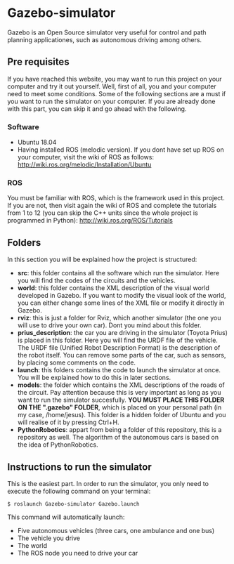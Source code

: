 # Gazebo-simulator

Gazebo is an Open Source simulator very useful for control and path planning applicationes, such as autonomous driving among others. 

## Pre requisites

If you have reached this website, you may want to run this project on your computer and try it out yourself. Well, first of all, you and your computer need to meet some conditions. Some of the following sections are a must if you want to run the simulator on your computer. If you are already done with this part, you can skip it and go ahead with the following.

### Software

* Ubuntu 18.04
* Having installed ROS (melodic version). If you dont have set up ROS on your computer, visit the wiki of ROS as follows: <http://wiki.ros.org/melodic/Installation/Ubuntu>

### ROS

You must be familiar with ROS, which is the framework used in this project. If you are not, then visit again the wiki of ROS and complete the tutorials from 1 to 12 (you can skip the C++ units since the whole project is programmed in Python): <http://wiki.ros.org/ROS/Tutorials>


## Folders

In this section you will be explained how the project is structured:

* **src**: this folder contains all the software which run the simulator. Here you will find the codes of the circuits and the vehicles.
* **world**: this folder contains the XML description of the visual world developed in Gazebo. If you want to modify the visual look of the world, you can either change some lines of the XML file or modify it directly in Gazebo.
* **rviz**: this is just a folder for Rviz, which another simulator (the one you will use to drive your own car). Dont you mind about this folder.
* **prius_description**: the car you are driving in the simulator (Toyota Prius) is placed in this folder. Here you will find the URDF file of the vehicle. The URDF file (Unified Robot Description Format) is the description of the robot itself. You can remove some parts of the car, such as sensors, by placing some comments on the code.
* **launch**: this folders contains the code to launch the simulator at once. You will be explained how to do this in later sections.
* **models**: the folder which contains the XML descriptions of the roads of the circuit. Pay attention because this is very important as long as you want to run the simulator succesfully. **YOU MUST PLACE THIS FOLDER ON THE ".gazebo" FOLDER**, which is placed on your personal path (in my case, /home/jesus). This folder is a hidden folder of Ubuntu and you will realise of it by pressing Ctrl+H.
* **PythonRobotics**: appart from being a folder of this repository, this is a repository as well. The algorithm of the autonomous cars is based on the idea of PythonRobotics.

## Instructions to run the simulator

This is the easiest part. In order to run the simulator, you only need to execute the following command on your terminal:

`$ roslaunch Gazebo-simulator Gazebo.launch`

This command will automatically launch:

* Five autonomous vehicles (three cars, one ambulance and one bus)
* The vehicle you drive
* The world
* The ROS node you need to drive your car

